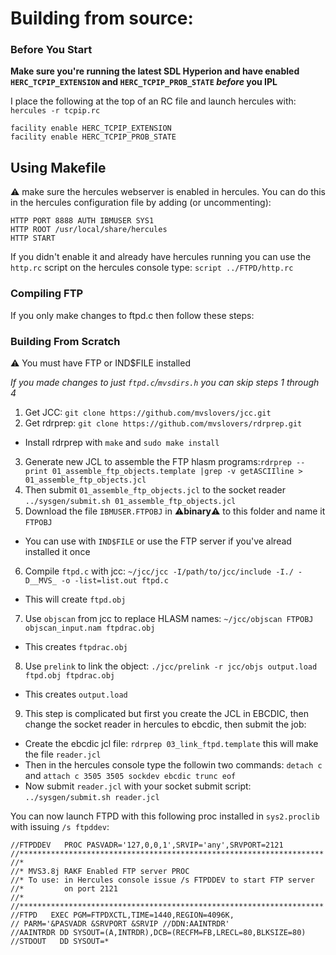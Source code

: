 # Building from source:

### Before You Start

**Make sure you're running the latest SDL Hyperion and have enabled `HERC_TCPIP_EXTENSION` and `HERC_TCPIP_PROB_STATE` *before* you IPL**

I place the following at the top of an RC file and launch hercules with: `hercules -r tcpip.rc`

```
facility enable HERC_TCPIP_EXTENSION
facility enable HERC_TCPIP_PROB_STATE
```

## Using Makefile

:warning: make sure the hercules webserver is enabled in hercules. You can do this in the hercules configuration file by adding (or uncommenting):

```
HTTP PORT 8888 AUTH IBMUSER SYS1
HTTP ROOT /usr/local/share/hercules
HTTP START
```

If you didn't enable it and already have hercules running you can use the `http.rc` script on the hercules console type: `script ../FTPD/http.rc`



### Compiling FTP

If you only make changes to ftpd.c then follow these steps:


### Building From Scratch

:warning: You must have FTP or IND$FILE installed

*If you made changes to just `ftpd.c`/`mvsdirs.h` you can skip steps 1 through 4*

1) Get JCC: `git clone https://github.com/mvslovers/jcc.git`
2) Get rdrprep: `git clone https://github.com/mvslovers/rdrprep.git`
  - Install rdrprep with `make` and `sudo make install`
3) Generate new JCL to assemble the FTP hlasm programs:`rdrprep --print 01_assemble_ftp_objects.template |grep -v getASCIIline > 01_assemble_ftp_objects.jcl`
4) Then submit `01_assemble_ftp_objects.jcl` to the socket reader `../sysgen/submit.sh 01_assemble_ftp_objects.jcl`
5) Download the file `IBMUSER.FTPOBJ` in :warning:**binary**:warning: to this folder and name it `FTPOBJ`
  - You can use with `IND$FILE` or use the FTP server if you've alread installed it once
6) Compile `ftpd.c` with jcc: `~/jcc/jcc -I/path/to/jcc/include -I./ -D__MVS_ -o -list=list.out ftpd.c`
  - This will create `ftpd.obj`
7) Use `objscan` from jcc to replace HLASM names: `~/jcc/objscan FTPOBJ objscan_input.nam ftpdrac.obj`
  - This creates `ftpdrac.obj`
8) Use `prelink` to link the object: `./jcc/prelink -r jcc/objs output.load ftpd.obj ftpdrac.obj`
  - This creates `output.load`
9) This step is complicated but first you create the JCL in EBCDIC, then change the socket reader in hercules to ebcdic, then submit the job:
  - Create the ebcdic jcl file: `rdrprep 03_link_ftpd.template` this will make the file `reader.jcl`
  - Then in the hercules console type the followin two commands: `detach c` and `attach c 3505 3505 sockdev ebcdic trunc eof`
  - Now submit `reader.jcl` with your socket submit script: `../sysgen/submit.sh reader.jcl`

You can now launch FTPD with this following proc installed in `sys2.proclib` with issuing `/s ftpddev`:

```jcl
//FTPDDEV   PROC PASVADR='127,0,0,1',SRVIP='any',SRVPORT=2121
//********************************************************************
//*
//* MVS3.8j RAKF Enabled FTP server PROC
//* To use: in Hercules console issue /s FTPDDEV to start FTP server
//*         on port 2121
//*
//********************************************************************
//FTPD   EXEC PGM=FTPDXCTL,TIME=1440,REGION=4096K,
// PARM='&PASVADR &SRVPORT &SRVIP //DDN:AAINTRDR'
//AAINTRDR DD SYSOUT=(A,INTRDR),DCB=(RECFM=FB,LRECL=80,BLKSIZE=80)
//STDOUT   DD SYSOUT=*
```